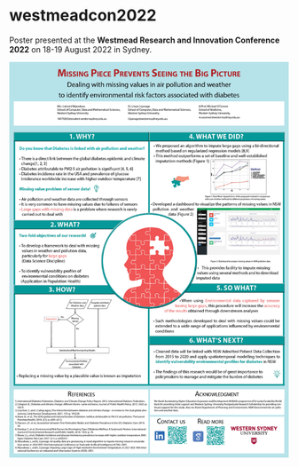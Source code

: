 # westmeadcon2022

Poster presented at the **Westmead Research and Innovation Conference 2022** on 18-19 August 2022 in Sydney.

[![Screenshot](poster.jpg)](poster.jpg)
